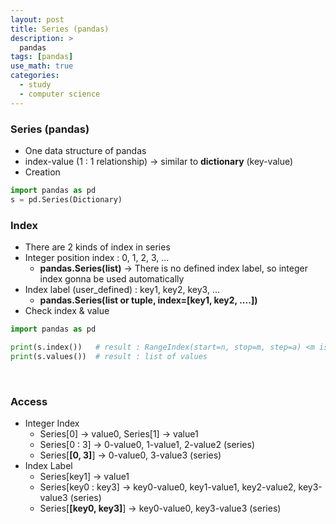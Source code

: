 ```yaml
---
layout: post
title: Series (pandas)
description: >
  pandas
tags: [pandas]
use_math: true
categories:
  - study
  - computer science
---
```

### Series (pandas)
* One data structure of pandas
* index-value (1 : 1 relationship) → similar to **dictionary** (key-value)
* Creation<br>

~~~python
import pandas as pd
s = pd.Series(Dictionary)
~~~

### Index
* There are 2 kinds of index in series
* Integer position index : 0, 1, 2, 3, ...
  * **pandas.Series(list)** → There is no defined index label, so integer index gonna be used automatically
* Index label (user_defined) : key1, key2, key3, ...
  * **pandas.Series(list or tuple, index=[key1, key2, ....])**
* Check index & value<br>

~~~python
import pandas as pd

print(s.index())   # result : RangeIndex(start=n, stop=m, step=a) <m is not included>
print(s.values())  # result : list of values
~~~
<br>

### Access
* Integer Index
  * Series[0] → value0, Series[1] → value1
  * Series[0 : 3] → 0-value0, 1-value1, 2-value2 (series)
  * Series[**[0, 3]**] → 0-value0, 3-value3 (series)
* Index Label
  * Series[key1] → value1
  * Series[key0 : key3] → key0-value0, key1-value1, key2-value2, key3-value3 (series)
  * Series[**[key0, key3]**] → key0-value0, key3-value3 (series)
